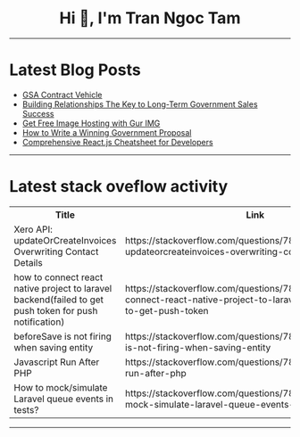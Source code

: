 <h1 align="center">Hi 👋, I'm Tran Ngoc Tam</h1>

---

# Latest Blog Posts 
<!-- BLOG-POST-LIST:START -->
- [GSA Contract Vehicle](https://dev.to/quantumcybersolution/gsa-contract-vehicle-1ohg)
- [Building Relationships The Key to Long-Term Government Sales Success](https://dev.to/eric_dequ/building-relationships-the-key-to-long-term-government-sales-success-47a3)
- [Get Free Image Hosting with Gur IMG](https://dev.to/sh20raj/get-free-image-hosting-with-gur-img-4p8i)
- [How to Write a Winning Government Proposal](https://dev.to/eric_dequ/how-to-write-a-winning-government-proposal-hmj)
- [Comprehensive React.js Cheatsheet for Developers](https://dev.to/raajaryan/comprehensive-reactjs-cheatsheet-for-developers-17e4)
<!-- BLOG-POST-LIST:END -->

---

# Latest stack oveflow activity
<table>
  <tr><th>Title</th><th>Link</th></tr>
  <!-- STACKOVERFLOW:START --><tr><td>Xero API: updateOrCreateInvoices Overwriting Contact Details</td><td>https://stackoverflow.com/questions/78680377/xero-api-updateorcreateinvoices-overwriting-contact-details</td></tr><tr><td>how to connect react native project to laravel backend&lpar;failed to get push token for push notification&rpar;</td><td>https://stackoverflow.com/questions/78680324/how-to-connect-react-native-project-to-laravel-backendfailed-to-get-push-token</td></tr><tr><td>beforeSave is not firing when saving entity</td><td>https://stackoverflow.com/questions/78680287/beforesave-is-not-firing-when-saving-entity</td></tr><tr><td>Javascript Run After PHP</td><td>https://stackoverflow.com/questions/78679853/javascript-run-after-php</td></tr><tr><td>How to mock/simulate Laravel queue events in tests?</td><td>https://stackoverflow.com/questions/78679668/how-to-mock-simulate-laravel-queue-events-in-tests</td></tr><!-- STACKOVERFLOW:END -->
</table>

---


